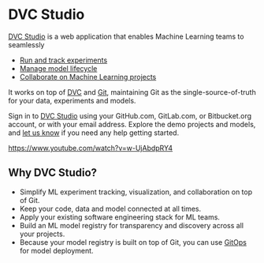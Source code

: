 # DVC Studio

[DVC Studio](https://studio.iterative.ai/) is a web application that enables
Machine Learning teams to seamlessly

- [Run and track experiments](/doc/use-cases/experiment-tracking)
- [Manage model lifecycle](/doc/use-cases/model-registry)
- [Collaborate on Machine Learning projects](/doc/studio/user-guide/team-collaboration)

It works on top of [DVC](https://dvc.org/) and [Git](https://git-scm.com/),
maintaining Git as the single-source-of-truth for your data, experiments and
models.

Sign in to [DVC Studio](https://studio.iterative.ai/) using your GitHub.com,
GitLab.com, or Bitbucket.org account, or with your email address. Explore the
demo projects and models, and
[let us know](/doc/studio/user-guide/troubleshooting#support) if you need any
help getting started.

https://www.youtube.com/watch?v=w-UjAbdpRY4

## Why DVC Studio?

- Simplify ML experiment tracking, visualization, and collaboration on top of
  Git.
- Keep your code, data and model connected at all times.
- Apply your existing software engineering stack for ML teams.
- Build an ML <abbr>model registry</abbr> for transparency and discovery across
  all your projects.
- Because your model registry is built on top of Git, you can use
  [GitOps](https://www.gitops.tech/) for model deployment.
